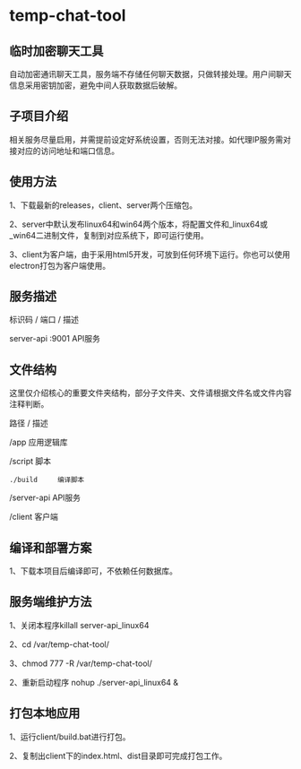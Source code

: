 # temp-chat-tool

## 临时加密聊天工具

自动加密通讯聊天工具，服务端不存储任何聊天数据，只做转接处理。用户间聊天信息采用密钥加密，避免中间人获取数据后破解。

## 子项目介绍

相关服务尽量启用，并需提前设定好系统设置，否则无法对接。如代理IP服务需对接对应的访问地址和端口信息。

## 使用方法

1、下载最新的releases，client、server两个压缩包。

2、server中默认发布linux64和win64两个版本，将配置文件和_linux64或_win64二进制文件，复制到对应系统下，即可运行使用。

3、client为客户端，由于采用html5开发，可放到任何环境下运行。你也可以使用electron打包为客户端使用。

## 服务描述

标识码 / 端口 / 描述

server-api          :9001   API服务

## 文件结构

这里仅介绍核心的重要文件夹结构，部分子文件夹、文件请根据文件名或文件内容注释判断。

路径 / 描述

/app 应用逻辑库

/script 脚本

    ./build     编译脚本

/server-api API服务

/client 客户端

## 编译和部署方案

1、下载本项目后编译即可，不依赖任何数据库。

## 服务端维护方法

1、关闭本程序killall server-api_linux64

2、cd /var/temp-chat-tool/

3、chmod 777 -R /var/temp-chat-tool/

2、重新启动程序 nohup ./server-api_linux64 &

## 打包本地应用

1、运行client/build.bat进行打包。

2、复制出client下的index.html、dist目录即可完成打包工作。